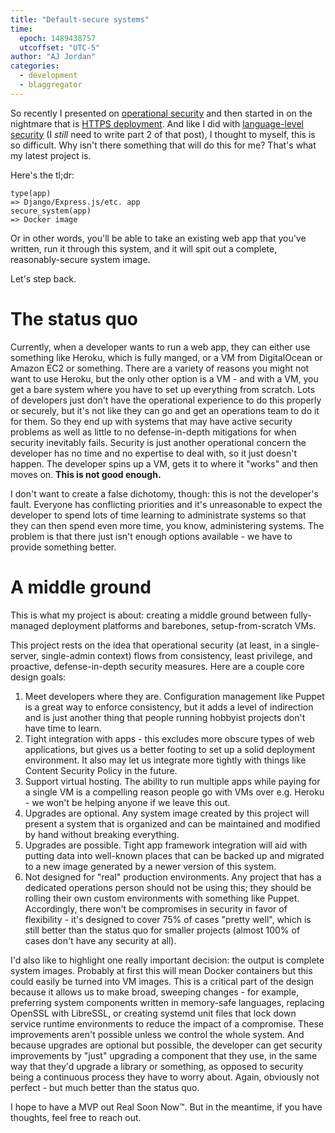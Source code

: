 ```yaml
---
title: "Default-secure systems"
time:
  epoch: 1489438757
  utcoffset: "UTC-5"
author: "AJ Jordan"
categories:
  - development
  - blaggregator
---
```


So recently I presented on [operational security][] and then started in on the nightmare that is [HTTPS deployment][]. And like I did with [language-level security][] (I _still_ need to write part 2 of that post), I thought to myself, this is so difficult. Why isn't there something that will do this for me? That's what my latest project is.

Here's the tl;dr:

    type(app)
	=> Django/Express.js/etc. app
    secure_system(app)
	=> Docker image

Or in other words, you'll be able to take an existing web app that you've written, run it through this system, and it will spit out a complete, reasonably-secure system image.

Let's step back.

# The status quo

Currently, when a developer wants to run a web app, they can either use something like Heroku, which is fully manged, or a VM from DigitalOcean or Amazon EC2 or something. There are a variety of reasons you might not want to use Heroku, but the only other option is a VM - and with a VM, you get a bare system where you have to set up everything from scratch. Lots of developers just don't have the operational experience to do this properly or securely, but it's not like they can go and get an operations team to do it for them. So they end up with systems that may have active security problems as well as little to no defense-in-depth mitigations for when security inevitably fails. Security is just another operational concern the developer has no time and no expertise to deal with, so it just doesn't happen. The developer spins up a VM, gets it to where it "works" and then moves on. **This is not good enough.**

I don't want to create a false dichotomy, though: this is not the developer's fault. Everyone has conflicting priorities and it's unreasonable to expect the developer to spend lots of time learning to administrate systems so that they can then spend even more time, you know, administering systems. The problem is that there just isn't enough options available - we have to provide something better.

# A middle ground

This is what my project is about: creating a middle ground between fully-managed deployment platforms and barebones, setup-from-scratch VMs.

This project rests on the idea that operational security (at least, in a single-server, single-admin context) flows from consistency, least privilege, and proactive, defense-in-depth security measures. Here are a couple core design goals:

1. Meet developers where they are. Configuration management like Puppet is a great way to enforce consistency, but it adds a level of indirection and is just another thing that people running hobbyist projects don't have time to learn.
2. Tight integration with apps - this excludes more obscure types of web applications, but gives us a better footing to set up a solid deployment environment. It also may let us integrate more tightly with things like Content Security Policy in the future.
3. Support virtual hosting. The ability to run multiple apps while paying for a single VM is a compelling reason people go with VMs over e.g. Heroku - we won't be helping anyone if we leave this out.
4. Upgrades are optional. Any system image created by this project will present a system that is organized and can be maintained and modified by hand without breaking everything.
5. Upgrades are possible. Tight app framework integration will aid with putting data into well-known places that can be backed up and migrated to a new image generated by a newer version of this system.
6. Not designed for "real" production environments. Any project that has a dedicated operations person should not be using this; they should be rolling their own custom environments with something like Puppet. Accordingly, there won't be compromises in security in favor of flexibility - it's designed to cover 75% of cases "pretty well", which is still better than the status quo for smaller projects (almost 100% of cases don't have any security at all).

I'd also like to highlight one really important decision: the output is complete system images. Probably at first this will mean Docker containers but this could easily be turned into VM images. This is a critical part of the design because it allows us to make broad, sweeping changes - for example, preferring system components written in memory-safe languages, replacing OpenSSL with LibreSSL, or creating systemd unit files that lock down service runtime environments to reduce the impact of a compromise. These improvements aren't possible unless we control the whole system. And because upgrades are optional but possible, the developer can get security improvements by "just" upgrading a component that they use, in the same way that they'd upgrade a library or something, as opposed to security being a continuous process they have to worry about. Again, obviously not perfect - but much better than the status quo.

I hope to have a MVP out Real Soon Now™. But in the meantime, if you have thoughts, feel free to reach out.

 [operational security]: https://strugee.net/presentation-operational-security/
 [HTTPS deployment]: https://strugee.net/presentation-https-deployment/
 [language-level security]: https://strugee.net/blog/2017/01/new-programming-language-part-i-handlers
